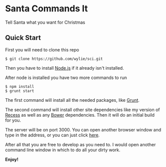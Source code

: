 # Santa Commands It


Tell Santa what you want for Christmas

## Quick Start

First you will need to clone this repo

``` shell
$ git clone https://github.com/wylie/sci.git
```

Then you have to install [Node.js](http://nodejs.org) if it already isn't installed.

After node is installed you have two more commands to run

```shell
$ npm install
$ grunt start
```

The first command will install all the needed packages, like [Grunt](http://gruntjs.com).

The second command will install other site dependencies like my version of [Recess](https://github.com/wylie/recess.git) as well as any [Bower](http://bower.io) dependencies. Then it will do an initial build for you.

The server will be on port 3000. You can open another browser window and type in the address, or you can just click [here](http://localhost:3000).

After all that you are free to develop as you need to. I would open another command line window in which to do all your dirty work.

**Enjoy!**
